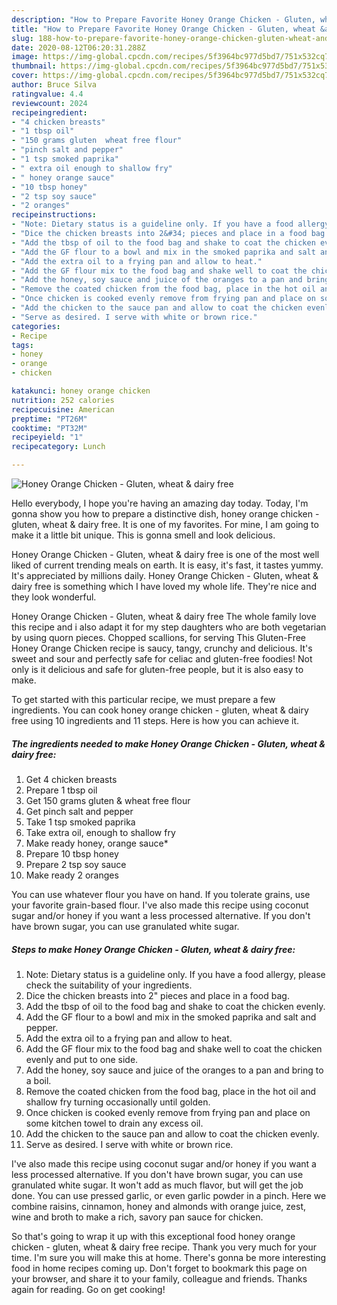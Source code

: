 ```yaml
---
description: "How to Prepare Favorite Honey Orange Chicken - Gluten, wheat &amp;amp; dairy free"
title: "How to Prepare Favorite Honey Orange Chicken - Gluten, wheat &amp;amp; dairy free"
slug: 188-how-to-prepare-favorite-honey-orange-chicken-gluten-wheat-and-amp-dairy-free
date: 2020-08-12T06:20:31.288Z
image: https://img-global.cpcdn.com/recipes/5f3964bc977d5bd7/751x532cq70/honey-orange-chicken-gluten-wheat-dairy-free-recipe-main-photo.jpg
thumbnail: https://img-global.cpcdn.com/recipes/5f3964bc977d5bd7/751x532cq70/honey-orange-chicken-gluten-wheat-dairy-free-recipe-main-photo.jpg
cover: https://img-global.cpcdn.com/recipes/5f3964bc977d5bd7/751x532cq70/honey-orange-chicken-gluten-wheat-dairy-free-recipe-main-photo.jpg
author: Bruce Silva
ratingvalue: 4.4
reviewcount: 2024
recipeingredient:
- "4 chicken breasts"
- "1 tbsp oil"
- "150 grams gluten  wheat free flour"
- "pinch salt and pepper"
- "1 tsp smoked paprika"
- " extra oil enough to shallow fry"
- " honey orange sauce"
- "10 tbsp honey"
- "2 tsp soy sauce"
- "2 oranges"
recipeinstructions:
- "Note: Dietary status is a guideline only. If you have a food allergy, please check the suitability of your ingredients."
- "Dice the chicken breasts into 2&#34; pieces and place in a food bag."
- "Add the tbsp of oil to the food bag and shake to coat the chicken evenly."
- "Add the GF flour to a bowl and mix in the smoked paprika and salt and pepper."
- "Add the extra oil to a frying pan and allow to heat."
- "Add the GF flour mix to the food bag and shake well to coat the chicken evenly and put to one side."
- "Add the honey, soy sauce and juice of the oranges to a pan and bring to a boil."
- "Remove the coated chicken from the food bag, place in the hot oil and shallow fry turning occasionally until golden."
- "Once chicken is cooked evenly remove from frying pan and place on some kitchen towel to drain any excess oil."
- "Add the chicken to the sauce pan and allow to coat the chicken evenly."
- "Serve as desired. I serve with white or brown rice."
categories:
- Recipe
tags:
- honey
- orange
- chicken

katakunci: honey orange chicken 
nutrition: 252 calories
recipecuisine: American
preptime: "PT26M"
cooktime: "PT32M"
recipeyield: "1"
recipecategory: Lunch

---
```



![Honey Orange Chicken - Gluten, wheat &amp; dairy free](https://img-global.cpcdn.com/recipes/5f3964bc977d5bd7/751x532cq70/honey-orange-chicken-gluten-wheat-dairy-free-recipe-main-photo.jpg)

Hello everybody, I hope you're having an amazing day today. Today, I'm gonna show you how to prepare a distinctive dish, honey orange chicken - gluten, wheat &amp; dairy free. It is one of my favorites. For mine, I am going to make it a little bit unique. This is gonna smell and look delicious.

Honey Orange Chicken - Gluten, wheat &amp; dairy free is one of the most well liked of current trending meals on earth. It is easy, it's fast, it tastes yummy. It's appreciated by millions daily. Honey Orange Chicken - Gluten, wheat &amp; dairy free is something which I have loved my whole life. They're nice and they look wonderful.

Honey Orange Chicken - Gluten, wheat &amp; dairy free The whole family love this recipe and i also adapt it for my step daughters who are both vegetarian by using quorn pieces. Chopped scallions, for serving This Gluten-Free Honey Orange Chicken recipe is saucy, tangy, crunchy and delicious. It&#39;s sweet and sour and perfectly safe for celiac and gluten-free foodies! Not only is it delicious and safe for gluten-free people, but it is also easy to make.


To get started with this particular recipe, we must prepare a few ingredients. You can cook honey orange chicken - gluten, wheat &amp; dairy free using 10 ingredients and 11 steps. Here is how you can achieve it.

<!--inarticleads1-->

##### The ingredients needed to make Honey Orange Chicken - Gluten, wheat &amp; dairy free:

1. Get 4 chicken breasts
1. Prepare 1 tbsp oil
1. Get 150 grams gluten &amp; wheat free flour
1. Get pinch salt and pepper
1. Take 1 tsp smoked paprika
1. Take  extra oil, enough to shallow fry
1. Make ready  honey, orange sauce*
1. Prepare 10 tbsp honey
1. Prepare 2 tsp soy sauce
1. Make ready 2 oranges


You can use whatever flour you have on hand. If you tolerate grains, use your favorite grain-based flour. I&#39;ve also made this recipe using coconut sugar and/or honey if you want a less processed alternative. If you don&#39;t have brown sugar, you can use granulated white sugar. 

<!--inarticleads2-->

##### Steps to make Honey Orange Chicken - Gluten, wheat &amp; dairy free:

1. Note: Dietary status is a guideline only. If you have a food allergy, please check the suitability of your ingredients.
1. Dice the chicken breasts into 2&#34; pieces and place in a food bag.
1. Add the tbsp of oil to the food bag and shake to coat the chicken evenly.
1. Add the GF flour to a bowl and mix in the smoked paprika and salt and pepper.
1. Add the extra oil to a frying pan and allow to heat.
1. Add the GF flour mix to the food bag and shake well to coat the chicken evenly and put to one side.
1. Add the honey, soy sauce and juice of the oranges to a pan and bring to a boil.
1. Remove the coated chicken from the food bag, place in the hot oil and shallow fry turning occasionally until golden.
1. Once chicken is cooked evenly remove from frying pan and place on some kitchen towel to drain any excess oil.
1. Add the chicken to the sauce pan and allow to coat the chicken evenly.
1. Serve as desired. I serve with white or brown rice.


I&#39;ve also made this recipe using coconut sugar and/or honey if you want a less processed alternative. If you don&#39;t have brown sugar, you can use granulated white sugar. It won&#39;t add as much flavor, but will get the job done. You can use pressed garlic, or even garlic powder in a pinch. Here we combine raisins, cinnamon, honey and almonds with orange juice, zest, wine and broth to make a rich, savory pan sauce for chicken. 

So that's going to wrap it up with this exceptional food honey orange chicken - gluten, wheat &amp; dairy free recipe. Thank you very much for your time. I'm sure you will make this at home. There's gonna be more interesting food in home recipes coming up. Don't forget to bookmark this page on your browser, and share it to your family, colleague and friends. Thanks again for reading. Go on get cooking!
